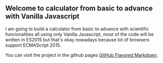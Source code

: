 ## Welcome to calculator from basic to advance with Vanilla Javascript

I am going to build a calculator from basic to advance with scientific funcionalities all using only Vanilla Javascript, most of the code will be written in ES2015 but that's okay nowadays because lot of browsers support ECMAScript 2015.

You can visit the project in the github pages [GitHub Flavored Markdown](https://herico.github.io/calculator/).
